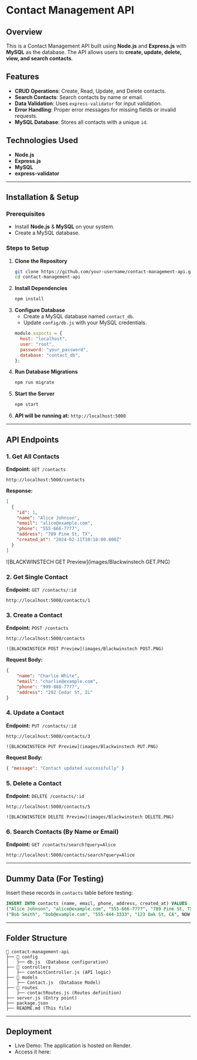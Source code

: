 # Contact Management API

## Overview
This is a Contact Management API built using **Node.js** and **Express.js** with **MySQL** as the database. The API allows users to **create, update, delete, view, and search contacts**.

## Features
- **CRUD Operations**: Create, Read, Update, and Delete contacts.
- **Search Contacts**: Search contacts by name or email.
- **Data Validation**: Uses `express-validator` for input validation.
- **Error Handling**: Proper error messages for missing fields or invalid requests.
- **MySQL Database**: Stores all contacts with a unique `id`.

## Technologies Used
- **Node.js**
- **Express.js**
- **MySQL**
- **express-validator**

---

## Installation & Setup

### Prerequisites
- Install **Node.js** & **MySQL** on your system.
- Create a MySQL database.

### Steps to Setup
1. **Clone the Repository**
   ```bash
   git clone https://github.com/your-username/contact-management-api.git
   cd contact-management-api
   ```
2. **Install Dependencies**
   ```bash
   npm install
   ```
3. **Configure Database**
   - Create a MySQL database named `contact_db`.
   - Update `config/db.js` with your MySQL credentials.
   ```javascript
   module.exports = {
     host: "localhost",
     user: "root",
     password: "your_password",
     database: "contact_db",
   };
   ```
4. **Run Database Migrations**
   ```bash
   npm run migrate
   ```
5. **Start the Server**
   ```bash
   npm start
   ```
6. **API will be running at:** `http://localhost:5000`

---

## API Endpoints

### 1. Get All Contacts
**Endpoint:** `GET /contacts`
```http
http://localhost:5000/contacts
```
**Response:**
```json
[
  {
    "id": 1,
    "name": "Alice Johnson",
    "email": "alice@example.com",
    "phone": "555-666-7777",
    "address": "789 Pine St, TX",
    "created_at": "2024-02-11T10:10:00.000Z"
  }
]
```
![BLACKWINSTECH GET Preview](images/Blackwinstech GET.PNG)



### 2. Get Single Contact
**Endpoint:** `GET /contacts/:id`
```http
http://localhost:5000/contacts/1
```

### 3. Create a Contact
**Endpoint:** `POST /contacts`
```http
http://localhost:5000/contacts

![BLACKWINSTECH POST Preview](images/Blackwinstech POST.PNG)

```
**Request Body:**
```json
{
    "name": "Charlie White",
    "email": "charlie@example.com",
    "phone": "999-888-7777",
    "address": "202 Cedar St, IL"
}
```

### 4. Update a Contact
**Endpoint:** `PUT /contacts/:id`
```http
http://localhost:5000/contacts/3

![BLACKWINSTECH PUT Preview](images/Blackwinstech PUT.PNG)

```
**Request Body:**
```json
{ "message": "Contact updated successfully" }
```

### 5. Delete a Contact
**Endpoint:** `DELETE /contacts/:id`
```http
http://localhost:5000/contacts/5

![BLACKWINSTECH DELETE Preview](images/Blackwinstech DELETE.PNG)

```

### 6. Search Contacts (By Name or Email)
**Endpoint:** `GET /contacts/search?query=Alice`
```http
http://localhost:5000/contacts/search?query=Alice
```

---

## Dummy Data (For Testing)
Insert these records in `contacts` table before testing:
```sql
INSERT INTO contacts (name, email, phone, address, created_at) VALUES
("Alice Johnson", "alice@example.com", "555-666-7777", "789 Pine St, TX", NOW()),
("Bob Smith", "bob@example.com", "555-444-3333", "123 Oak St, CA", NOW());
```

---

## Folder Structure
```
📂 contact-management-api
├── 📂 config
│   ├── db.js  (Database configuration)
├── 📂 controllers
│   ├── contactController.js (API logic)
├── 📂 models
│   ├── Contact.js  (Database Model)
├── 📂 routes
│   ├── contactRoutes.js (Routes definition)
├── server.js (Entry point)
├── package.json
├── README.md (This file)
```

---

## Deployment
- Live Demo: The application is hosted on Render.
- Access it here: 
